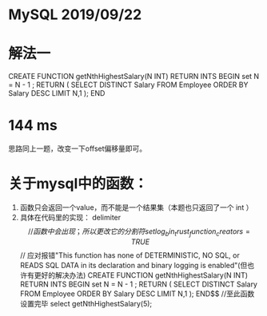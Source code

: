 # MySQL 2019/09/22

# 解法一

CREATE FUNCTION getNthHighestSalary(N INT) RETURN INTS
BEGIN
  set N = N - 1 ;
  RETURN (
      SELECT DISTINCT Salary 
      FROM Employee
      ORDER BY Salary DESC
      LIMIT N,1
  );
END

# 144 ms

思路同上一题，改变一下offset偏移量即可。

# 关于mysql中的函数：
1. 函数只会返回一个value，而不能是一个结果集（本题也只返回了一个 int ）
2. 具体在代码里的实现：
    delimiter $$  //函数中会出现 ； 所以更改它的分割符
    set log_bin_trust_function_creators = TRUE $$
    // 应对报错"This function has none of DETERMINISTIC, NO SQL, or READS SQL DATA in its declaration and binary logging is enabled"(但也许有更好的解决办法)
    CREATE FUNCTION getNthHighestSalary(N INT) RETURN INTS
    BEGIN
    set N = N - 1 ;
    RETURN (
        SELECT DISTINCT Salary 
        FROM Employee
        ORDER BY Salary DESC
        LIMIT N,1
    );
    END$$
    //至此函数设置完毕
    select getNthHighestSalary(5);
